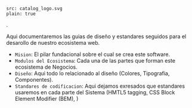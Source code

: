 ```image
src: catalog_logo.svg
plain: true
```


. 

Aqui documentaremos las guias de diseño y estandares seguidos para el desarollo de nuestro ecosistema web. 

- `Mision`: El pilar fundacional sobre el cual se crea este software.
- `Modulos del Ecosistema`: Cada una de las partes que forman este ecosistema de Negocios.
- `Diseño`: Aqui todo lo relacionado al diseño (Colores, Tipografia, Componentes).
- `Standares de codificacion`: Aqui dejamos exresados que estandares usaremos en cada parte del Sistema (HMTL5 tagging, CSS Block Element Modifier (BEM),   )
